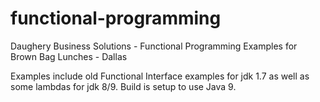 # functional-programming
Daughery Business Solutions - Functional Programming Examples for Brown Bag Lunches - Dallas

Examples include old Functional Interface examples for jdk 1.7 as well as some lambdas for jdk 8/9. 
Build is setup to use Java 9.
